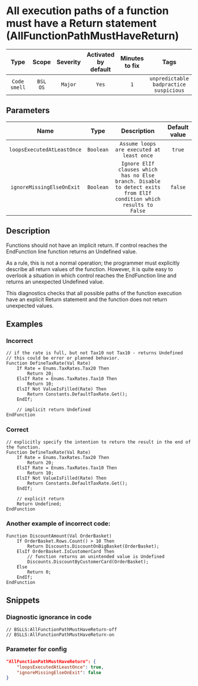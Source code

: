 # All execution paths of a function must have a Return statement (AllFunctionPathMustHaveReturn)

|     Type     |        Scope        | Severity |    Activated<br>by default    |    Minutes<br>to fix    |                             Tags                             |
|:------------:|:-------------------:|:--------:|:-----------------------------:|:-----------------------:|:------------------------------------------------------------:|
| `Code smell` |    `BSL`<br>`OS`    | `Major`  |             `Yes`             |           `1`           |       `unpredictable`<br>`badpractice`<br>`suspicious`       |

## Parameters


|            Name            |   Type    |                                                    Description                                                     | Default value |
|:--------------------------:|:---------:|:------------------------------------------------------------------------------------------------------------------:|:-------------:|
| `loopsExecutedAtLeastOnce` | `Boolean` |                                     `Assume loops are executed at least once`                                      |    `true`     |
| `ignoreMissingElseOnExit`  | `Boolean` | `Ignore ElIf clauses which has no Else branch. Disable to detect exits from ElIf condition which results to False` |    `false`    |
<!-- Блоки выше заполняются автоматически, не трогать -->
## Description
Functions should not have an implicit return. If control reaches the EndFunction line function returns an Undefined value.

As a rule, this is not a normal operation; the programmer must explicitly describe all return values of the function. However, it is quite easy to overlook a situation in which control reaches the EndFunction line and returns an unexpected Undefined value.

This diagnostics checks that all possible paths of the function execution have an explicit Return statement and the function does not return unexpected values.

## Examples

### Incorrect

```bsl
// if the rate is full, but not Tax10 not Tax10 - returns Undefined
// this could be error or planned behavior.
Function DefineTaxRate(Val Rate)
    If Rate = Enums.TaxRates.Tax20 Then
        Return 20;
    ElsIf Rate = Enums.TaxRates.Tax10 Then
        Return 10;
    ElsIf Not ValueIsFilled(Rate) Then
        Return Constants.DefaultTaxRate.Get();
    EndIf;

    // implicit return Undefined
EndFunction
```

### Correct

```
// explicitly specify the intention to return the result in the end of the function.
Function DefineTaxRate(Val Rate)
    If Rate = Enums.TaxRates.Tax20 Then
        Return 20;
    ElsIf Rate = Enums.TaxRates.Tax10 Then
        Return 10;
    ElsIf Not ValueIsFilled(Rate) Then
        Return Constants.DefaultTaxRate.Get();
    EndIf;

    // explicit return
    Return Undefined;
EndFunction
```

### Another example of incorrect code:

```bsl
Function DiscountAmount(Val OrderBasket)
    If OrderBasket.Rows.Count() > 10 Then
        Return Discounts.DiscountOnBigBasket(OrderBasket);
    ElsIf OrderBasket.IsCustomerCard Then
        // function returns an unintended value is Undefined
        Discounts.DiscountByCustomerCard(OrderBasket);
    Else 
        Return 0;
    EndIf;
EndFunction
```

## Snippets

<!-- Блоки ниже заполняются автоматически, не трогать -->
### Diagnostic ignorance in code

```bsl
// BSLLS:AllFunctionPathMustHaveReturn-off
// BSLLS:AllFunctionPathMustHaveReturn-on
```

### Parameter for config

```json
"AllFunctionPathMustHaveReturn": {
    "loopsExecutedAtLeastOnce": true,
    "ignoreMissingElseOnExit": false
}
```
